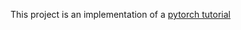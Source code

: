 This project is an implementation of a [pytorch tutorial](https://pytorch.org/tutorials/beginner/pytorch_with_examples.html)
